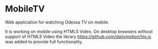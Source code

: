 # MobileTV
Web application for watching Odessa TV on mobile.

It is working on mobile using HTML5 Video.
On desktop browsers without support of HTML5 Video the library https://github.com/dailymotion/hls.js was added to provide full functionality.
